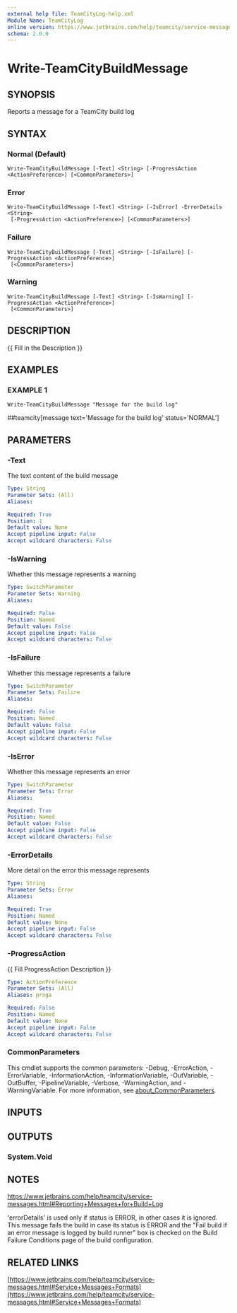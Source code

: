 ```yaml
---
external help file: TeamCityLog-help.xml
Module Name: TeamCityLog
online version: https://www.jetbrains.com/help/teamcity/service-messages.html#Service+Messages+Formats
schema: 2.0.0
---
```


# Write-TeamCityBuildMessage

## SYNOPSIS
Reports a message for a TeamCity build log

## SYNTAX

### Normal (Default)
```
Write-TeamCityBuildMessage [-Text] <String> [-ProgressAction <ActionPreference>] [<CommonParameters>]
```

### Error
```
Write-TeamCityBuildMessage [-Text] <String> [-IsError] -ErrorDetails <String>
 [-ProgressAction <ActionPreference>] [<CommonParameters>]
```

### Failure
```
Write-TeamCityBuildMessage [-Text] <String> [-IsFailure] [-ProgressAction <ActionPreference>]
 [<CommonParameters>]
```

### Warning
```
Write-TeamCityBuildMessage [-Text] <String> [-IsWarning] [-ProgressAction <ActionPreference>]
 [<CommonParameters>]
```

## DESCRIPTION
{{ Fill in the Description }}

## EXAMPLES

### EXAMPLE 1
```
Write-TeamCityBuildMessage "Message for the build log"
```

##teamcity\[message text='Message for the build log' status='NORMAL'\]

## PARAMETERS

### -Text
The text content of the build message

```yaml
Type: String
Parameter Sets: (All)
Aliases:

Required: True
Position: 1
Default value: None
Accept pipeline input: False
Accept wildcard characters: False
```

### -IsWarning
Whether this message represents a warning

```yaml
Type: SwitchParameter
Parameter Sets: Warning
Aliases:

Required: False
Position: Named
Default value: False
Accept pipeline input: False
Accept wildcard characters: False
```

### -IsFailure
Whether this message represents a failure

```yaml
Type: SwitchParameter
Parameter Sets: Failure
Aliases:

Required: False
Position: Named
Default value: False
Accept pipeline input: False
Accept wildcard characters: False
```

### -IsError
Whether this message represents an error

```yaml
Type: SwitchParameter
Parameter Sets: Error
Aliases:

Required: True
Position: Named
Default value: False
Accept pipeline input: False
Accept wildcard characters: False
```

### -ErrorDetails
More detail on the error this message represents

```yaml
Type: String
Parameter Sets: Error
Aliases:

Required: True
Position: Named
Default value: None
Accept pipeline input: False
Accept wildcard characters: False
```

### -ProgressAction
{{ Fill ProgressAction Description }}

```yaml
Type: ActionPreference
Parameter Sets: (All)
Aliases: proga

Required: False
Position: Named
Default value: None
Accept pipeline input: False
Accept wildcard characters: False
```

### CommonParameters
This cmdlet supports the common parameters: -Debug, -ErrorAction, -ErrorVariable, -InformationAction, -InformationVariable, -OutVariable, -OutBuffer, -PipelineVariable, -Verbose, -WarningAction, and -WarningVariable. For more information, see [about_CommonParameters](http://go.microsoft.com/fwlink/?LinkID=113216).

## INPUTS

## OUTPUTS

### System.Void
## NOTES
https://www.jetbrains.com/help/teamcity/service-messages.html#Reporting+Messages+for+Build+Log

'errorDetails' is used only if status is ERROR, in other cases it is ignored.
This message fails the build in case its status is ERROR and the "Fail build
if an error message is logged by build runner" box is checked on the Build
Failure Conditions page of the build configuration.

## RELATED LINKS

[https://www.jetbrains.com/help/teamcity/service-messages.html#Service+Messages+Formats](https://www.jetbrains.com/help/teamcity/service-messages.html#Service+Messages+Formats)

